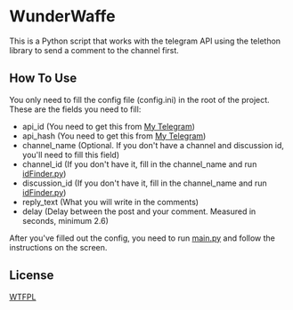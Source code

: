 
# WunderWaffe

This is a Python script that works with the telegram API using the telethon library to send a comment to the channel first.


## How To Use

You only need to fill the config file (config.ini) in the root of the project. 
These are the fields you need to fill:

- api_id (You need to get this from [My Telegram](https://my.telegram.org/apps))
- api_hash (You need to get this from [My Telegram](https://my.telegram.org/apps))
- channel_name (Optional. If you don't have a channel and discussion id, you'll need to fill this field)
- channel_id (If you don't have it, fill in the channel_name and run [idFinder.py](idFinder.py))
- discussion_id (If you don't have it, fill in the channel_name and run [idFinder.py](idFinder.py))
- reply_text (What you will write in the comments)
- delay (Delay between the post and your comment. Measured in seconds, minimum 2.6)

After you've filled out the config, you need to run [main.py](main.py) and follow the instructions on the screen.
## License

[WTFPL](http://www.wtfpl.net)
